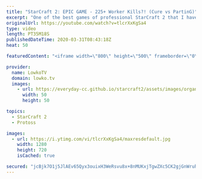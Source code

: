 ```yaml
---
title: "StarCraft 2: EPIC GAME - 225+ Worker Kills?! (Cure vs PartinG)"
excerpt: "One of the best games of professional StarCraft 2 that I have seen in 2020. In this pro match of Protoss versus Terran between PartinG and Cure we see almost every Mineral patch mined as players are trying to obtain advantages. Since neither gets significantly ahead at any point until the very end, it"
originalUrl: https://youtube.com/watch?v=tlcrXxKgSa4
type: video
length: PT35M18S
publishedDateTime: 2020-03-31T08:43:18Z
heat: 50

featuredContent: "<iframe width=\"800\" height=\"500\" frameborder=\"0\" src=\"https://www.youtube.com/embed/tlcrXxKgSa4\" allow=\"accelerometer; autoplay; encrypted-media; gyroscope; picture-in-picture\" allowfullscreen></iframe>"

provider:
  name: LowkoTV
  domain: lowko.tv
  images:
    - url: https://everyday-cc.github.io/starcraft2/assets/images/organizations/lowko.tv-50x50.jpg
      width: 50
      height: 50

topics:
  - StarCraft 2
  - Protoss

images:
  - url: https://i.ytimg.com/vi/tlcrXxKgSa4/maxresdefault.jpg
    width: 1280
    height: 720
    isCached: true

secured: "jcBjk7O1j5JlAEv65Qyx3ouixH3WeRsvu8x+8nMUKxjTgwZXc5CK2gjGnWruhoeB63Db7hZOrPPcpT08/8qoLZKHNzJ4iG6cDueSdwSmxm2LpI4321ytJ8i2ORbxa3DxXkFMbG23hd/PYEE3gzeLciecn3iCbd6Wi4x+4oIUQ95/dyaVTqYxqO+Kl7xHd4g5KhD8/lyGup57AgOIuLvpDlQBtKkLynpiVnM9999C8AUae6hzBjhsDcXZ1oyUb7MRXfbmzYmQUxxEfJtWnoCv/qv6MjkCi/GMTsbFg4FeeFgWhC/Ct4pcOH/SuNx2cVWTCK8fpIeKARj9H1Y80r69A0wKDlfaY+SF233frdeaYbegRHpl06EAEiJO/42XOLSbuAjUNSHctm/xZn1LquUHRFU6gS49hgIG/3NXOua2KmXcebeKqEIj9yjxDAY79+AD;cEgFGtbG4PXIO6A2/lZfnw=="
---
```


